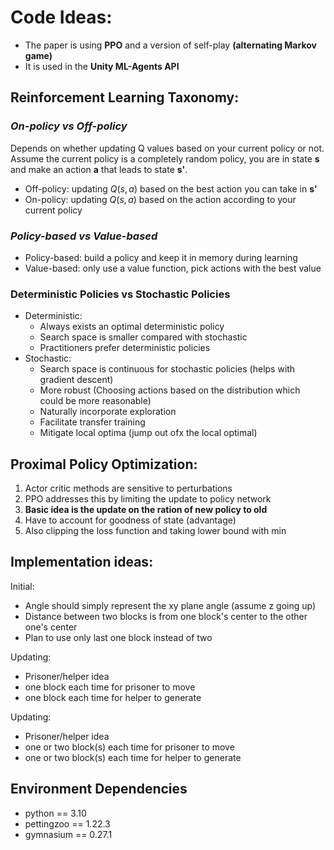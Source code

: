 # Code Ideas:
- The paper is using __PPO__ and a version of self-play __(alternating Markov game)__
- It is used in the __Unity ML-Agents API__

## Reinforcement Learning Taxonomy:
### ___On-policy vs Off-policy___
Depends on whether updating Q values based on your current policy or not. Assume the current policy is a completely random policy, you are in state __s__ and make an action __a__ that leads to state __s'__. 
- Off-policy: updating $Q(s,a)$ based on the best action you can take in __s'__
- On-policy: updating $Q(s,a)$ based on the action according to your current policy

### ___Policy-based vs Value-based___
- Policy-based: build a policy and keep it in memory during learning
- Value-based: only use a value function, pick actions with the best value

### __Deterministic Policies vs Stochastic Policies__
- Deterministic: 
    - Always exists an optimal deterministic policy
    - Search space is smaller compared with stochastic
    - Practitioners prefer deterministic policies
- Stochastic:
    - Search space is continuous for stochastic policies (helps with gradient descent)
    - More robust (Choosing actions based on the distribution which could be more reasonable)
    - Naturally incorporate exploration
    - Facilitate transfer training
    - Mitigate local optima (jump out ofx the local optimal)



## Proximal Policy Optimization:
1. Actor critic methods are sensitive to perturbations
2. PPO addresses this by limiting the update to policy network
3. __Basic idea is the update on the ration of new policy to old__
4. Have to account for goodness of state (advantage)
5. Also clipping the loss function and taking lower bound with min


## Implementation ideas:
Initial:
- Angle should simply represent the xy plane angle (assume z going up)
- Distance between two blocks is from one block's center to the other one's center
- Plan to use only last one block instead of two  

Updating:
- Prisoner/helper idea
- one block each time for prisoner to move
- one block each time for helper to generate

Updating:
- Prisoner/helper idea
- one or two block(s) each time for prisoner to move
- one or two block(s) each time for helper to generate
## Environment Dependencies
- python == 3.10
- pettingzoo == 1.22.3
- gymnasium == 0.27.1

